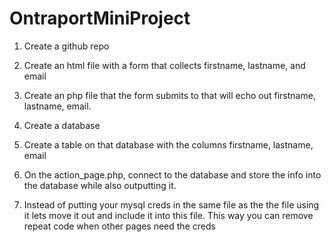 # OntraportMiniProject
1) Create a github repo
 
2) Create an html file with a form that collects firstname, lastname, and email
 
3) Create an php file that the form submits to that will echo out firstname, lastname, email.

4) Create a database

5) Create a table on that database with the columns firstname, lastname, email

6) On the action_page.php, connect to the database and store the info into the database while also outputting it.

7) Instead of putting your mysql creds in the same file as the the file using it lets move it out and include it into this file. This way you can remove repeat code when other pages need the creds
